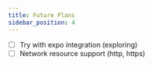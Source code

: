 ```yaml
---
title: Future Plans
sidebar_position: 4
---
```


- [ ] Try with expo integration (exploring)
- [ ] Network resource support (http, https)
